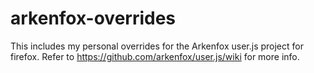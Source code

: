 # arkenfox-overrides
This includes my personal overrides for the Arkenfox user.js project for firefox.
Refer to https://github.com/arkenfox/user.js/wiki for more info.

